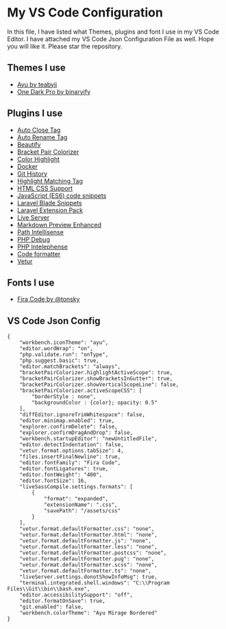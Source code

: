 # My VS Code Configuration 
In this file, I have listed what Themes, plugins and font I use in my VS Code Editor. I have attached my VS Code Json Configuration File as well. Hope you will like it. Please star the repository. 

## Themes I use
- [Ayu by teabyii](https://marketplace.visualstudio.com/items?itemName=teabyii.ayu)
- [One Dark Pro by binaryify](https://marketplace.visualstudio.com/items?itemName=zhuangtongfa.Material-theme)

## Plugins I use
- [Auto Close Tag](https://marketplace.visualstudio.com/items?itemName=formulahendry.auto-close-tag)
- [Auto Rename Tag](https://marketplace.visualstudio.com/items?itemName=formulahendry.auto-rename-tag)
- [Beautify](https://marketplace.visualstudio.com/items?itemName=HookyQR.beautify)
- [Bracket Pair Colorizer](https://marketplace.visualstudio.com/items?itemName=CoenraadS.bracket-pair-colorizer)
- [Color Highlight](https://marketplace.visualstudio.com/items?itemName=naumovs.color-highlight)
- [Docker](https://marketplace.visualstudio.com/items?itemName=ms-azuretools.vscode-docker)
- [Git History](https://marketplace.visualstudio.com/items?itemName=donjayamanne.githistory)
- [Highlight Matching Tag](https://marketplace.visualstudio.com/items?itemName=vincaslt.highlight-matching-tag)
- [HTML CSS Support](https://marketplace.visualstudio.com/items?itemName=ecmel.vscode-html-css)
- [JavaScript (ES6) code snippets](https://marketplace.visualstudio.com/items?itemName=xabikos.JavaScriptSnippets)
- [Laravel Blade Snippets](https://marketplace.visualstudio.com/items?itemName=onecentlin.laravel-blade)
- [Laravel Extension Pack](https://marketplace.visualstudio.com/items?itemName=onecentlin.laravel-extension-pack)
- [Live Server](https://marketplace.visualstudio.com/items?itemName=ritwickdey.LiveServer)
- [Markdown Preview Enhanced](https://marketplace.visualstudio.com/items?itemName=shd101wyy.markdown-preview-enhanced)
- [Path Intellisense](https://marketplace.visualstudio.com/items?itemName=christian-kohler.path-intellisense)
- [PHP Debug](https://marketplace.visualstudio.com/items?itemName=felixfbecker.php-debug)
- [PHP Intelephense](https://marketplace.visualstudio.com/items?itemName=bmewburn.vscode-intelephense-client)
- [Code formatter](https://marketplace.visualstudio.com/items?itemName=esbenp.prettier-vscode)
- [Vetur](https://marketplace.visualstudio.com/items?itemName=octref.vetur)

## Fonts I use
- [Fira Code by @tonsky](https://github.com/devzakir/fira-code)



## VS Code Json Config
```
{
    "workbench.iconTheme": "ayu",
    "editor.wordWrap": "on",
    "php.validate.run": "onType",
    "php.suggest.basic": true,
    "editor.matchBrackets": "always",
    "bracketPairColorizer.highlightActiveScope": true,
    "bracketPairColorizer.showBracketsInGutter": true,
    "bracketPairColorizer.showVerticalScopeLine": false,
    "bracketPairColorizer.activeScopeCSS": [
        "borderStyle : none",
        "backgroundColor : {color}; opacity: 0.5"
    ],
    "diffEditor.ignoreTrimWhitespace": false,
    "editor.minimap.enabled": true,
    "explorer.confirmDelete": false,
    "explorer.confirmDragAndDrop": false,
    "workbench.startupEditor": "newUntitledFile",
    "editor.detectIndentation": false,
    "vetur.format.options.tabSize": 4,
    "files.insertFinalNewline": true,
    "editor.fontFamily": "Fira Code",
    "editor.fontLigatures": true,
    "editor.fontWeight": "400",
    "editor.fontSize": 16,
    "liveSassCompile.settings.formats": [
        {
            "format": "expanded",
            "extensionName": ".css",
            "savePath": "/assets/css"
        }
    ],
    "vetur.format.defaultFormatter.css": "none",
    "vetur.format.defaultFormatter.html": "none",
    "vetur.format.defaultFormatter.js": "none",
    "vetur.format.defaultFormatter.less": "none",
    "vetur.format.defaultFormatter.postcss": "none",
    "vetur.format.defaultFormatter.pug": "none",
    "vetur.format.defaultFormatter.scss": "none",
    "vetur.format.defaultFormatter.ts": "none",
    "liveServer.settings.donotShowInfoMsg": true,
    "terminal.integrated.shell.windows": "C:\\Program Files\\Git\\bin\\bash.exe",
    "editor.accessibilitySupport": "off",
    "editor.formatOnSave": true,
    "git.enabled": false,
    "workbench.colorTheme": "Ayu Mirage Bordered"
}

```
